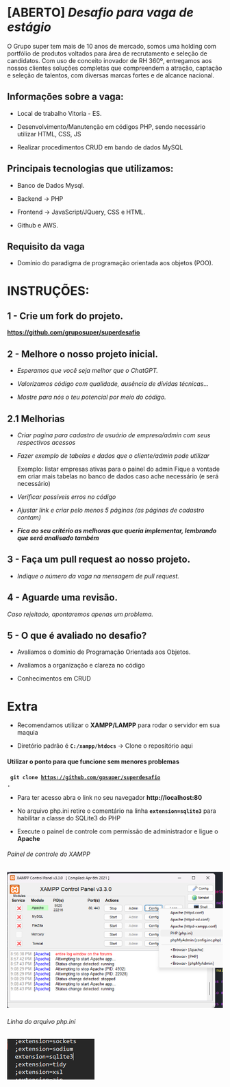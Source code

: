 # [ABERTO] _**Desafio para vaga de estágio**_

O Grupo super tem mais de 10 anos de mercado, somos uma holding com portfólio de produtos voltados para área de recrutamento e seleção de candidatos. Com uso de conceito inovador de RH 360º, entregamos aos nossos clientes soluções completas que compreendem a atração, captação e seleção de talentos, com diversas marcas fortes e de alcance nacional.

## Informações sobre a vaga:

- Local de trabalho Vitoria - ES.

- Desenvolvimento/Manutenção em códigos PHP, sendo necessário utilizar HTML, CSS, JS

- Realizar procedimentos CRUD em bando de dados MySQL

## Principais tecnologias que utilizamos:

- Banco de Dados Mysql.

- Backend -> PHP

- Frontend -> JavaScript/JQuery, CSS e HTML.

- Github e AWS.

## Requisito da vaga

- Domínio do paradigma de programação orientada aos objetos (POO).

##

# INSTRUÇÕES:

## 1 - Crie um fork do projeto.

**https://github.com/gruposuper/superdesafio**

## 2 - Melhore o nosso projeto inicial.

- _Esperamos que você seja melhor que o ChatGPT._

- _Valorizamos código com qualidade, ausência de dívidas técnicas..._

- _Mostre para nós o teu potencial por meio do código._

## 2.1 Melhorias

- _Criar pagina para cadastro de usuário de empresa/admin com seus respectivos acessos_

- _Fazer exemplo de tabelas e dados que o cliente/admin pode utilizar_

  Exemplo: listar empresas ativas para o painel do admin
  Fique a vontade em criar mais tabelas no banco de dados caso ache necessário (e será necessário)

- _Verificar possíveis erros no código_

- _Ajustar link e criar pelo menos 5 páginas (as páginas de cadastro contam)_

- **_Fica ao seu critério as melhoras que queria implementar, lembrando que será analisado também_**

## 3 - Faça um pull request ao nosso projeto.

- _Indique o número da vaga na mensagem de pull request._

## 4 - Aguarde uma revisão.

_Caso rejeitado, apontaremos apenas um problema._

## 5 - O que é avaliado no desafio?

- Avaliamos o domínio de Programação Orientada aos Objetos.

- Avaliamos a organização e clareza no código

- Conhecimentos em CRUD

# Extra

- Recomendamos utilizar o **XAMPP/LAMPP** para rodar o servidor em sua maquia

- Diretório padrão é **<code>C:/xampp/htdocs</code>** -> Clone o repositório aqui

#### Utilizar o ponto para que funcione sem menores problemas

**<code> git clone https://github.com/gpsuper/superdesafio . </code>**

- Para ter acesso abra o link no seu navegador **http://localhost:80**

- No arquivo php.ini retire o comentário na linha <code>**extension=sqlite3**</code> para habilitar a classe do SQLite3 do PHP

- Execute o painel de controle com permissão de administrador e ligue o **Apache**

###### _Painel de controle do XAMPP_

![painel de controle do XAMPP](readme/xampp.png)

###### _Linha do arquivo php.ini_

![Linha do arquivo php.ini](readme/phpini.png)
